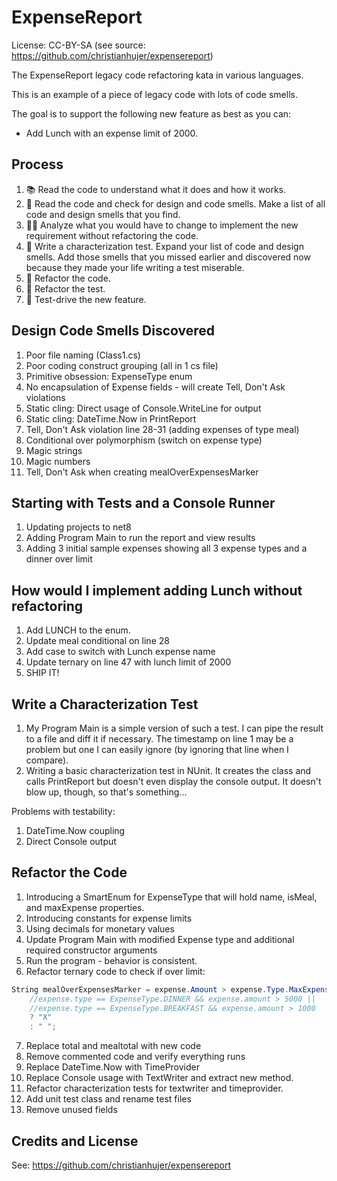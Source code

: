 # ExpenseReport

License: CC-BY-SA (see source: https://github.com/christianhujer/expensereport)

The ExpenseReport legacy code refactoring kata in various languages.

This is an example of a piece of legacy code with lots of code smells.

The goal is to support the following new feature as best as you can:
* Add Lunch with an expense limit of 2000.

## Process

1. 📚 Read the code to understand what it does and how it works.
2. 🦨 Read the code and check for design and code smells. Make a list of all code and design smells that you find.
3. 🧑‍🔬 Analyze what you would have to change to implement the new requirement without refactoring the code.
4. 🧪 Write a characterization test. Expand your list of code and design smells. Add those smells that you missed earlier and discovered now because they made your life writing a test miserable.
5. 🔧 Refactor the code.
6. 🔧 Refactor the test.
7. 👼 Test-drive the new feature.

## Design Code Smells Discovered

1. Poor file naming (Class1.cs)
2. Poor coding construct grouping (all in 1 cs file)
3. Primitive obsession: ExpenseType enum
4. No encapsulation of Expense fields - will create Tell, Don't Ask violations
5. Static cling: Direct usage of Console.WriteLine for output
6. Static cling: DateTime.Now in PrintReport
7. Tell, Don't Ask violation line 28-31 (adding expenses of type meal)
8. Conditional over polymorphism (switch on expense type)
9. Magic strings
10. Magic numbers
11. Tell, Don't Ask when creating mealOverExpensesMarker

## Starting with Tests and a Console Runner

1. Updating projects to net8
2. Adding Program Main to run the report and view results
3. Adding 3 initial sample expenses showing all 3 expense types and a dinner over limit

## How would I implement adding Lunch without refactoring

1. Add LUNCH to the enum.
2. Update meal conditional on line 28
3. Add case to switch with Lunch expense name
4. Update ternary on line 47 with lunch limit of 2000
5. SHIP IT!

## Write a Characterization Test

1. My Program Main is a simple version of such a test. I can pipe the result to a file and diff it if necessary. The timestamp on line 1 may be a problem but one I can easily ignore (by ignoring that line when I compare).
2. Writing a basic characterization test in NUnit. It creates the class and calls PrintReport but doesn't even display the console output. It doesn't blow up, though, so that's something...

Problems with testability:

1. DateTime.Now coupling
2. Direct Console output

## Refactor the Code

1. Introducing a SmartEnum for ExpenseType that will hold name, isMeal, and maxExpense properties.
2. Introducing constants for expense limits
3. Using decimals for monetary values
4. Update Program Main with modified Expense type and additional required constructor arguments
5. Run the program - behavior is consistent.
6. Refactor ternary code to check if over limit:

```csharp
String mealOverExpensesMarker = expense.Amount > expense.Type.MaxExpense
    //expense.type == ExpenseType.DINNER && expense.amount > 5000 ||
    //expense.type == ExpenseType.BREAKFAST && expense.amount > 1000
    ? "X"
    : " ";
```

7. Replace total and mealtotal with new code
8. Remove commented code and verify everything runs
9. Replace DateTime.Now with TimeProvider
10. Replace Console usage with TextWriter and extract new method.
11. Refactor characterization tests for textwriter and timeprovider.
12. Add unit test class and rename test files
13. Remove unused fields

## Credits and License

See: https://github.com/christianhujer/expensereport
